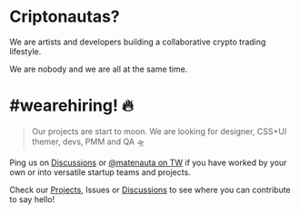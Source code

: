 # Criptonautas?

We are artists and developers building a collaborative crypto trading lifestyle.

We are nobody and we are all at the same time.

# #wearehiring! 🔥

> Our projects are start to moon. We are looking for designer, CSS+UI themer, devs, PMM and QA 🛸

Ping us on [Discussions](https://github.com/orgs/somos-criptonautas/discussions) or [@matenauta on TW](https://twitter.com/matenauta) if you have worked by your own or into versatile startup teams and projects.

Check our [Projects](https://github.com/orgs/somos-criptonautas/projects), Issues or [Discussions](https://github.com/orgs/somos-criptonautas/discussions) to see where you can contribute to say hello!
